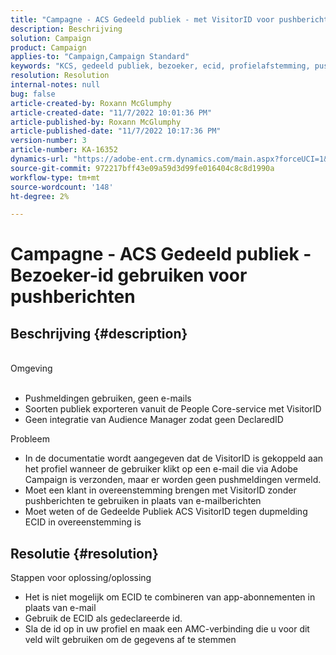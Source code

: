 ```yaml
---
title: "Campagne - ACS Gedeeld publiek - met VisitorID voor pushberichten"
description: Beschrijving
solution: Campaign
product: Campaign
applies-to: "Campaign,Campaign Standard"
keywords: "KCS, gedeeld publiek, bezoeker, ecid, profielafstemming, pushmeldingen"
resolution: Resolution
internal-notes: null
bug: false
article-created-by: Roxann McGlumphy
article-created-date: "11/7/2022 10:01:36 PM"
article-published-by: Roxann McGlumphy
article-published-date: "11/7/2022 10:17:36 PM"
version-number: 3
article-number: KA-16352
dynamics-url: "https://adobe-ent.crm.dynamics.com/main.aspx?forceUCI=1&pagetype=entityrecord&etn=knowledgearticle&id=e453fbbe-e75e-ed11-9561-6045bd006704"
source-git-commit: 972217bff43e09a59d3d99fe016404c8c8d1990a
workflow-type: tm+mt
source-wordcount: '148'
ht-degree: 2%

---
```


# Campagne - ACS Gedeeld publiek - Bezoeker-id gebruiken voor pushberichten

## Beschrijving {#description}

<br>Omgeving<br><br>
- Pushmeldingen gebruiken, geen e-mails
- Soorten publiek exporteren vanuit de People Core-service met VisitorID
- Geen integratie van Audience Manager zodat geen DeclaredID

Probleem
- In de documentatie wordt aangegeven dat de VisitorID is gekoppeld aan het profiel wanneer de gebruiker klikt op een e-mail die via Adobe Campaign is verzonden, maar er worden geen pushmeldingen vermeld.
- Moet een klant in overeenstemming brengen met VisitorID zonder pushberichten te gebruiken in plaats van e-mailberichten
- Moet weten of de Gedeelde Publiek ACS VisitorID tegen dupmelding ECID in overeenstemming is







## Resolutie {#resolution}


Stappen voor oplossing/oplossing

- Het is niet mogelijk om ECID te combineren van app-abonnementen in plaats van e-mail
- Gebruik de ECID als gedeclareerde id.
- Sla de id op in uw profiel en maak een AMC-verbinding die u voor dit veld wilt gebruiken om de gegevens af te stemmen



